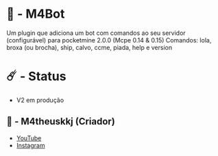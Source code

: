 # 🤖 - M4Bot
Um plugin que adiciona um bot com comandos ao seu servidor (configurável) para pocketmine 2.0.0 (Mcpe 0.14 & 0.15)
Comandos: lola, broxa (ou brocha), ship, calvo, ccme, piada, help e version
# ☄️ - Status
- V2 em produção

## 🌌 - M4theuskkj (Criador)
- [YouTube](https://youtube.com/@m4theus.wtfkkj)
- [Instagram](https://www.instagram.com/m4theus.wtfkkj)
